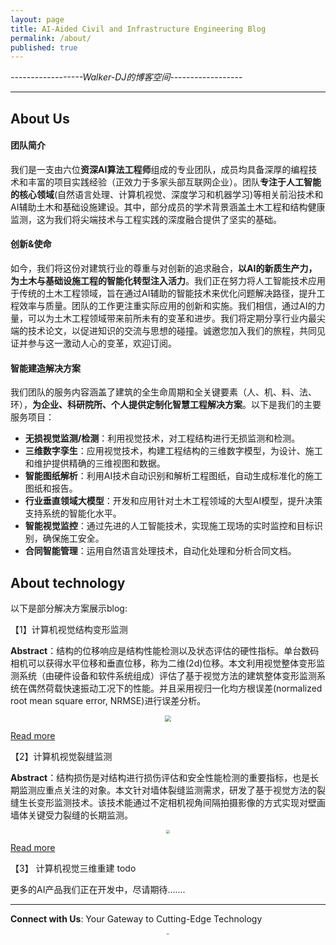 ```yaml
---
layout: page
title: AI-Aided Civil and Infrastructure Engineering Blog
permalink: /about/
published: true
---
```

*------------------Walker-DJ的博客空间------------------*
* * *
## About Us

#### 团队简介
我们是一支由六位**资深AI算法工程师**组成的专业团队，成员均具备深厚的编程技术和丰富的项目实践经验（正效力于多家头部互联网企业）。团队**专注于人工智能的核心领域**(自然语言处理、计算机视觉、深度学习和机器学习)等相关前沿技术和AI辅助土木和基础设施建设。其中，部分成员的学术背景涵盖土木工程和结构健康监测，这为我们将尖端技术与工程实践的深度融合提供了坚实的基础。

#### 创新&使命
如今，我们将这份对建筑行业的尊重与对创新的追求融合，**以AI的新质生产力，为土木与基础设施工程的智能化转型注入活力**。我们正在努力将人工智能技术应用于传统的土木工程领域，旨在通过AI辅助的智能技术来优化问题解决路径，提升工程效率与质量。团队的工作更注重实际应用的创新和实施。我们相信，通过AI的力量，可以为土木工程领域带来前所未有的变革和进步。我们将定期分享行业内最尖端的技术论文，以促进知识的交流与思想的碰撞。诚邀您加入我们的旅程，共同见证并参与这一激动人心的变革，欢迎订阅。

#### 智能建造解决方案
我们团队的服务内容涵盖了建筑的全生命周期和全关键要素（人、机、料、法、环），**为企业、科研院所、个人提供定制化智慧工程解决方案**。以下是我们的主要服务项目：
- **无损视觉监测/检测**：利用视觉技术，对工程结构进行无损监测和检测。 
- **三维数字孪生**：应用视觉技术，构建工程结构的三维数字模型，为设计、施工和维护提供精确的三维视图和数据。
- **智能图纸解析**：利用AI技术自动识别和解析工程图纸，自动生成标准化的施工图纸和报告。
- **行业垂直领域大模型**：开发和应用针对土木工程领域的大型AI模型，提升决策支持系统的智能化水平。
- **智能视觉监控**：通过先进的人工智能技术，实现施工现场的实时监控和目标识别，确保施工安全。
- **合同智能管理**：运用自然语言处理技术，自动化处理和分析合同文档。


## About technology
以下是部分解决方案展示blog:

【1】计算机视觉结构变形监测

**Abstract**：结构的位移响应是结构性能检测以及状态评估的硬性指标。单台数码相机可以获得水平位移和垂直位移，称为二维(2d)位移。本文利用视觉整体变形监测系统（由硬件设备和软件系统组成）评估了基于视觉方法的建筑整体变形监测系统在偶然荷载快速振动工况下的性能。并且采用视归一化均方根误差(normalized root mean square error, NRMSE)进行误差分析。
<p style="text-align: center;">
<img src="https://wdj-data-1328038871.cos.ap-nanjing.myqcloud.com/blog_data%2F%E8%A7%86%E8%A7%89%E5%8F%98%E5%BD%A2%E7%9B%91%E6%B5%8B%2F1721304168668.jpg"  style="zoom:60%" />
</p>

[Read more](https://walker-dj1.github.io/基于计算机视觉方法(CV)的结构变形监测/)
 
【2】计算机视觉裂缝监测

**Abstract**：结构损伤是对结构进行损伤评估和安全性能检测的重要指标，也是长期监测应重点关注的对象。本文针对墙体裂缝监测需求，研发了基于视觉方法的裂缝生长变形监测技术。该技术能通过不定相机视角间隔拍摄影像的方式实现对壁画墙体关键受力裂缝的长期监测。
<p style="text-align: center;">
<img src="https://wdj-data-1328038871.cos.ap-nanjing.myqcloud.com/blog_data%2F%E8%A3%82%E7%BC%9D%E7%9B%91%E6%B5%8B%2F1721309816609.jpg"  style="zoom:40%" />
</p>

[Read more](https://walker-dj1.github.io/基于计算机视觉(CV)的裂缝生长变形监测/)

【3】 计算机视觉三维重建
todo


更多的AI产品我们正在开发中，尽请期待.......
* * *
**Connect with Us**: Your Gateway to Cutting-Edge Technology 
<p style="text-align: center;">
<img src="https://wdj-data-1328038871.cos.ap-nanjing.myqcloud.com/blog_data%2F58a9c4e43ddaea77fc4446d4e24f066.jpg"  style="zoom:20%" />
</p>


